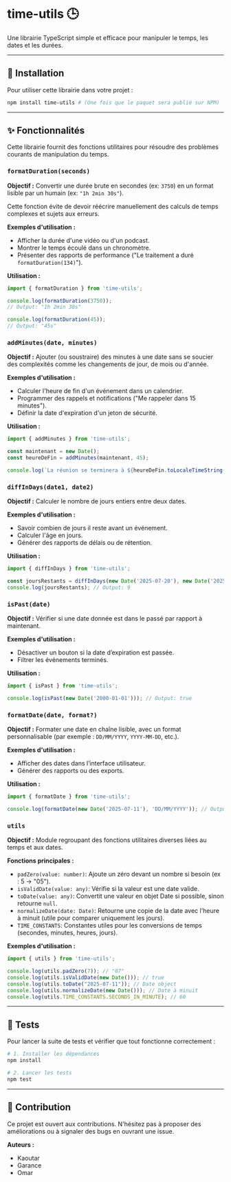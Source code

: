 # time-utils 🕒

Une librairie TypeScript simple et efficace pour manipuler le temps, les dates et les durées.

---

## 🚀 Installation

Pour utiliser cette librairie dans votre projet :

```bash
npm install time-utils # (Une fois que le paquet sera publié sur NPM)
```

---

## ✨ Fonctionnalités

Cette librairie fournit des fonctions utilitaires pour résoudre des problèmes courants de manipulation du temps.

### `formatDuration(seconds)`

**Objectif :** Convertir une durée brute en secondes (ex: `3750`) en un format lisible par un humain (ex: `"1h 2min 30s"`).

Cette fonction évite de devoir réécrire manuellement des calculs de temps complexes et sujets aux erreurs.

**Exemples d'utilisation :**
- Afficher la durée d'une vidéo ou d'un podcast.
- Montrer le temps écoulé dans un chronomètre.
- Présenter des rapports de performance ("Le traitement a duré `formatDuration(134)`").

**Utilisation :**
```typescript
import { formatDuration } from 'time-utils';

console.log(formatDuration(3750));
// Output: "1h 2min 30s"

console.log(formatDuration(45));
// Output: "45s"
```

### `addMinutes(date, minutes)`

**Objectif :** Ajouter (ou soustraire) des minutes à une date sans se soucier des complexités comme les changements de jour, de mois ou d'année.

**Exemples d'utilisation :**
- Calculer l'heure de fin d'un événement dans un calendrier.
- Programmer des rappels et notifications ("Me rappeler dans 15 minutes").
- Définir la date d'expiration d'un jeton de sécurité.

**Utilisation :**
```typescript
import { addMinutes } from 'time-utils';

const maintenant = new Date();
const heureDeFin = addMinutes(maintenant, 45);

console.log(`La réunion se terminera à ${heureDeFin.toLocaleTimeString()}`);
```

### `diffInDays(date1, date2)`

**Objectif :** Calculer le nombre de jours entiers entre deux dates.

**Exemples d'utilisation :**
- Savoir combien de jours il reste avant un événement.
- Calculer l'âge en jours.
- Générer des rapports de délais ou de rétention.

**Utilisation :**
```typescript
import { diffInDays } from 'time-utils';

const joursRestants = diffInDays(new Date('2025-07-20'), new Date('2025-07-11'));
console.log(joursRestants); // Output: 9
```

### `isPast(date)`

**Objectif :** Vérifier si une date donnée est dans le passé par rapport à maintenant.

**Exemples d'utilisation :**
- Désactiver un bouton si la date d’expiration est passée.
- Filtrer les événements terminés.

**Utilisation :**
```typescript
import { isPast } from 'time-utils';

console.log(isPast(new Date('2000-01-01'))); // Output: true
```

### `formatDate(date, format?)`

**Objectif :** Formater une date en chaîne lisible, avec un format personnalisable (par exemple : `DD/MM/YYYY`, `YYYY-MM-DD`, etc.).

**Exemples d'utilisation :**
- Afficher des dates dans l’interface utilisateur.
- Générer des rapports ou des exports.

**Utilisation :**
```typescript
import { formatDate } from 'time-utils';

console.log(formatDate(new Date('2025-07-11'), 'DD/MM/YYYY')); // Output: "11/07/2025"
```
### `utils`

**Objectif :** Module regroupant des fonctions utilitaires diverses liées au temps et aux dates.

**Fonctions principales :**
- `padZero(value: number)`: Ajoute un zéro devant un nombre si besoin (ex : 5 → "05").
- `isValidDate(value: any)`: Vérifie si la valeur est une date valide.
- `toDate(value: any)`: Convertit une valeur en objet Date si possible, sinon retourne `null`.
- `normalizeDate(date: Date)`: Retourne une copie de la date avec l'heure à minuit (utile pour comparer uniquement les jours).
- `TIME_CONSTANTS`: Constantes utiles pour les conversions de temps (secondes, minutes, heures, jours).

**Exemples d'utilisation :**
```typescript
import { utils } from 'time-utils';

console.log(utils.padZero(7)); // "07"
console.log(utils.isValidDate(new Date())); // true
console.log(utils.toDate("2025-07-11")); // Date object
console.log(utils.normalizeDate(new Date())); // Date à minuit
console.log(utils.TIME_CONSTANTS.SECONDS_IN_MINUTE); // 60
```
---

## 🧪 Tests

Pour lancer la suite de tests et vérifier que tout fonctionne correctement :

```bash
# 1. Installer les dépendances
npm install

# 2. Lancer les tests
npm test
```

---

## 🤝 Contribution

Ce projet est ouvert aux contributions. N'hésitez pas à proposer des améliorations ou à signaler des bugs en ouvrant une issue.

**Auteurs :**
- Kaoutar
- Garance
- Omar